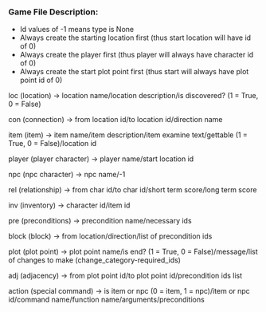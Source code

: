 ### Game File Description:

- Id values of -1 means type is None
- Always create the starting location first (thus start location will have id of 0)
- Always create the player first (thus player will always have character id of 0)
- Always create the start plot point first (thus start will always have plot point id of 0)

loc (location) -> location name/location description/is discovered? (1 = True, 0 = False)

con (connection) -> from location id/to location id/direction name

item (item) -> item name/item description/item examine text/gettable (1 = True, 0 = False)/location id

player (player character) -> player name/start location id

npc (npc character) -> npc name/-1

rel (relationship) -> from char id/to char id/short term score/long term score

inv (inventory) -> character id/item id

pre (preconditions) -> precondition name/necessary ids

block (block) -> from location/direction/list of precondition ids

plot (plot point) -> plot point name/is end? (1 = True, 0 = False)/message/list of changes to make (change_category-required_ids)

adj (adjacency) -> from plot point id/to plot point id/precondition ids list

action (special command) -> is item or npc (0 = item, 1 = npc)/item or npc id/command name/function name/arguments/preconditions

